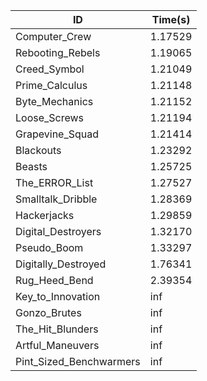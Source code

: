 |ID|Time(s)|
|-|-|
|Computer_Crew|1.17529|
|Rebooting_Rebels|1.19065|
|Creed_Symbol|1.21049|
|Prime_Calculus|1.21148|
|Byte_Mechanics|1.21152|
|Loose_Screws|1.21194|
|Grapevine_Squad|1.21414|
|Blackouts|1.23292|
|Beasts|1.25725|
|The_ERROR_List|1.27527|
|Smalltalk_Dribble|1.28369|
|Hackerjacks|1.29859|
|Digital_Destroyers|1.32170|
|Pseudo_Boom|1.33297|
|Digitally_Destroyed|1.76341|
|Rug_Heed_Bend|2.39354|
|Key_to_Innovation|inf|
|Gonzo_Brutes|inf|
|The_Hit_Blunders|inf|
|Artful_Maneuvers|inf|
|Pint_Sized_Benchwarmers|inf|
